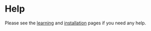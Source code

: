 # Help

Please see the [learning](https://exercism.io/tracks/scala/learning) and [installation](https://exercism.io/tracks/scala/installation) pages if you need any help.
